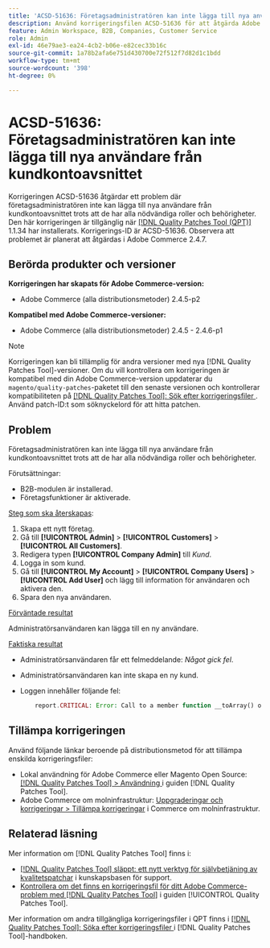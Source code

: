 ```yaml
---
title: 'ACSD-51636: Företagsadministratören kan inte lägga till nya användare från kundkontoavsnittet'
description: Använd korrigeringsfilen ACSD-51636 för att åtgärda Adobe Commerce-problemet där företagsadministratören inte kan lägga till nya användare från kundkontoavsnittet trots att de har alla nödvändiga roller och behörigheter.
feature: Admin Workspace, B2B, Companies, Customer Service
role: Admin
exl-id: 46e79ae3-ea24-4cb2-b06e-e82cec33b16c
source-git-commit: 1a78b2afa6e751d430700e72f512f7d82d1c1bdd
workflow-type: tm+mt
source-wordcount: '398'
ht-degree: 0%

---
```


# ACSD-51636: Företagsadministratören kan inte lägga till nya användare från kundkontoavsnittet

Korrigeringen ACSD-51636 åtgärdar ett problem där företagsadministratören inte kan lägga till nya användare från kundkontoavsnittet trots att de har alla nödvändiga roller och behörigheter. Den här korrigeringen är tillgänglig när [[!DNL Quality Patches Tool (QPT)]](https://experienceleague.adobe.com/sv/docs/commerce-knowledge-base/kb/announcements/commerce-announcements/magento-quality-patches-released-new-tool-to-self-serve-quality-patches) 1.1.34 har installerats. Korrigerings-ID är ACSD-51636. Observera att problemet är planerat att åtgärdas i Adobe Commerce 2.4.7.

## Berörda produkter och versioner

**Korrigeringen har skapats för Adobe Commerce-version:**

* Adobe Commerce (alla distributionsmetoder) 2.4.5-p2

**Kompatibel med Adobe Commerce-versioner:**

* Adobe Commerce (alla distributionsmetoder) 2.4.5 - 2.4.6-p1

>[!NOTE]
>
>Korrigeringen kan bli tillämplig för andra versioner med nya [!DNL Quality Patches Tool]-versioner. Om du vill kontrollera om korrigeringen är kompatibel med din Adobe Commerce-version uppdaterar du `magento/quality-patches`-paketet till den senaste versionen och kontrollerar kompatibiliteten på [[!DNL Quality Patches Tool]: Sök efter korrigeringsfiler ](https://experienceleague.adobe.com/tools/commerce-quality-patches/index.html?lang=sv-SE). Använd patch-ID:t som söknyckelord för att hitta patchen.

## Problem

Företagsadministratören kan inte lägga till nya användare från kundkontoavsnittet trots att de har alla nödvändiga roller och behörigheter.

Förutsättningar:

* B2B-modulen är installerad.
* Företagsfunktioner är aktiverade.

<u>Steg som ska återskapas</u>:

1. Skapa ett nytt företag.
1. Gå till **[!UICONTROL Admin]** > **[!UICONTROL Customers]** > **[!UICONTROL All Customers]**.
1. Redigera typen **[!UICONTROL Company Admin]** till *Kund*.
1. Logga in som kund.
1. Gå till **[!UICONTROL My Account]** > **[!UICONTROL Company Users]** > **[!UICONTROL Add User]** och lägg till information för användaren och aktivera den.
1. Spara den nya användaren.

<u>Förväntade resultat</u>

Administratörsanvändaren kan lägga till en ny användare.

<u>Faktiska resultat</u>

* Administratörsanvändaren får ett felmeddelande: *Något gick fel*.
* Administratörsanvändaren kan inte skapa en ny kund.
* Loggen innehåller följande fel:

  ```PHP
      report.CRITICAL: Error: Call to a member function __toArray() on null in app/code/Magento/LoginAsCustomerLogging/Observer/LogSaveCustomerObserver.php:123
  ```

## Tillämpa korrigeringen

Använd följande länkar beroende på distributionsmetod för att tillämpa enskilda korrigeringsfiler:

* Lokal användning för Adobe Commerce eller Magento Open Source: [[!DNL Quality Patches Tool] > Användning ](/help/tools/quality-patches-tool/usage.md) i guiden [!DNL Quality Patches Tool].
* Adobe Commerce om molninfrastruktur: [Uppgraderingar och korrigeringar > Tillämpa korrigeringar](https://experienceleague.adobe.com/docs/commerce-cloud-service/user-guide/develop/upgrade/apply-patches.html?lang=sv-SE) i Commerce om molninfrastruktur.

## Relaterad läsning

Mer information om [!DNL Quality Patches Tool] finns i:

* [[!DNL Quality Patches Tool] släppt: ett nytt verktyg för självbetjäning av kvalitetspatchar](https://experienceleague.adobe.com/sv/docs/commerce-knowledge-base/kb/announcements/commerce-announcements/magento-quality-patches-released-new-tool-to-self-serve-quality-patches) i kunskapsbasen för support.
* [Kontrollera om det finns en korrigeringsfil för ditt Adobe Commerce-problem med  [!DNL Quality Patches Tool]](/help/tools/quality-patches-tool/patches-available-in-qpt/check-patch-for-magento-issue-with-magento-quality-patches.md) i guiden [!UICONTROL Quality Patches Tool].


Mer information om andra tillgängliga korrigeringsfiler i QPT finns i [[!DNL Quality Patches Tool]: Söka efter korrigeringsfiler ](<https://experienceleague.adobe.com/tools/commerce-quality-patches/index.html?lang=sv-SE>) i [!DNL Quality Patches Tool]-handboken.
